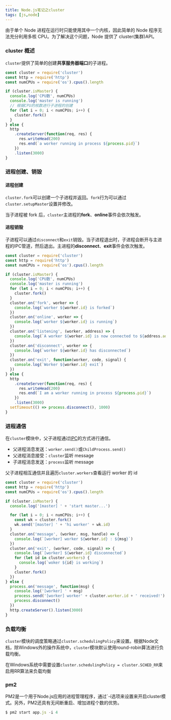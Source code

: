```yaml
---
title: Node.js笔记之cluster
tags: [js,node]
---
```


由于单个 Node 进程在运行时只能使用其中一个内核，因此简单的 Node 程序无法充分利用多核 CPU。为了解决这个问题，Node 提供了 cluster(集群)API。

### cluster 概述

`cluster`提供了简单的创建**共享服务器端口**的子进程。

```javascript
const cluster = require('cluster')
const http = require('http')
const numCPUs = require('os').cpus().length

if (cluster.isMaster) {
  console.log('CPU数', numCPUs)
  console.log('master is running')
  // 根据CPU的核数进行子进程的创建
  for (let i = 0; i < numCPUs; i++) {
    cluster.fork()
  }
} else {
  http
    .createServer(function(req, res) {
      res.writeHead(200)
      res.end(`a worker running in process ${process.pid}`)
    })
    .listen(3000)
}
```

### 进程创建、销毁

#### 进程创建

`cluster.fork`可以创建一个子进程并返回。`fork`行为可以通过`cluster.setupMaster`设置并修改。

当子进程被 fork 后，`cluster`主进程的**fork**、**online**事件会依次触发。
#### 进程销毁

子进程可以通过`disconnect`和`exit`销毁。当子进程退出时，子进程会断开与主进程的IPC管道，然后退出。主进程的**disconnect**、**exit**事件会依次触发。

```javascript
const cluster = require('cluster')
const http = require('http')
const numCPUs = require('os').cpus().length

if (cluster.isMaster) {
  console.log('CPU数', numCPUs)
  console.log('master is running')
  for (let i = 0; i < numCPUs; i++) {
    cluster.fork()
  }
  cluster.on('fork', worker => {
    console.log(`worker ${worker.id} is forked`)
  })
  cluster.on('online', worker => {
    console.log(`worker ${worker.id} is running`)
  })
  cluster.on('listening', (worker, address) => {
    console.log(`A worker ${worker.id} is now connected to ${address.address}:${address.port}`)
  })
  cluster.on('disconnect', worker => {
    console.log(`worker ${worker.id} has disconnected`)
  })
  cluster.on('exit', function(worker, code, signal) {
    console.log(`Worker ${worker.id} exit`)
  })
} else {
  http
    .createServer(function(req, res) {
      res.writeHead(200)
      res.end(`I am a worker running in process ${process.pid}`)
    })
    .listen(3000)
  setTimeout(() => process.disconnect(), 1000)
}
```

### 进程通信

在`cluster`模块中，父子进程通过[IPC](https://zh.wikipedia.org/wiki/%E8%A1%8C%E7%A8%8B%E9%96%93%E9%80%9A%E8%A8%8A)的方式进行通信。

* 父进程消息发送：`worker.send()`或`ChildProcess.send()`
* 父进程消息接受：`cluster`监听 message
* 子进程消息发送：`process`监听 message

父子进程相互通信并且遍历`cluster.workers`查看运行 worker 的 id

```javascript
const cluster = require('cluster')
const http = require('http')
const numCPUs = require('os').cpus().length

if (cluster.isMaster) {
  console.log('[master] ' + 'start master...')

  for (let i = 0; i < numCPUs; i++) {
    const wk = cluster.fork()
    wk.send('[master] ' + 'hi worker' + wk.id)
  }
  cluster.on('message', (worker, msg, handle) => {
    console.log(`[worker] worker ${worker.id} : ${msg}`)
  })
  cluster.on('exit', (worker, code, signal) => {
    console.log(`[worker] ${worker.id} disconnected`)
    for (let id in cluster.workers) {
      console.log(`woker ${id} is working`)
    }
    cluster.fork()
  })
} else {
  process.on('message', function(msg) {
    console.log('[worker] ' + msg)
    process.send('[worker] worker' + cluster.worker.id + ' received!')
    process.disconnect()
  })
  http.createServer().listen(3000)
}
```
### 负载均衡

`cluster`模块的调度策略通过`cluster.schedulingPolicy`来设置。根据Node文档，除Windows外的操作系统中，`cluster`模块默认使用round-robin算法进行负载均衡。

在Windows系统中需要设置`cluster.schedulingPolicy = cluster.SCHED_RR`来启用RR算法来负载均衡

### pm2

PM2是一个用于Node.js应用的进程管理程序，通过`-i选项来设置来开启cluster模式。另外，PM2还具有无间断重启、增加进程个数的优势。
```javascript
$ pm2 start app.js -i 4
```